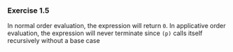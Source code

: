 ### Exercise 1.5
In normal order evaluation, the expression will return `0`. In applicative order evaluation, the expression will never terminate since `(p)` calls itself recursively without a base case
